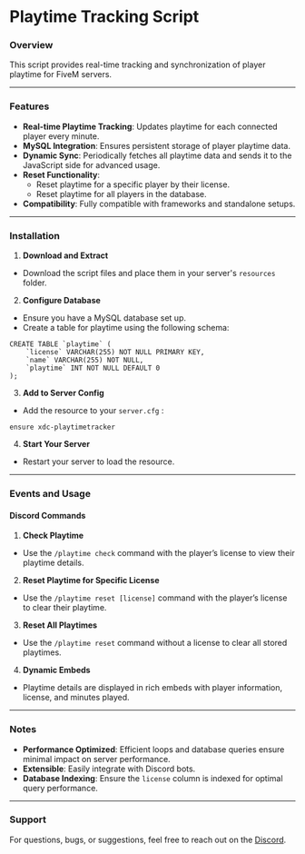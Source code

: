 # Playtime Tracking Script

### Overview

This script provides real-time tracking and synchronization of player playtime for FiveM servers.

---

### Features

* **Real-time Playtime Tracking**: Updates playtime for each connected player every minute.
* **MySQL Integration**: Ensures persistent storage of player playtime data.
* **Dynamic Sync**: Periodically fetches all playtime data and sends it to the JavaScript side for advanced usage.
* **Reset Functionality**:
  * Reset playtime for a specific player by their license.
  * Reset playtime for all players in the database.
* **Compatibility**: Fully compatible with frameworks and standalone setups.

---

### Installation

1. **Download and Extract**
  * Download the script files and place them in your server's `resources` folder.
2. **Configure Database**
  * Ensure you have a MySQL database set up.
  * Create a table for playtime using the following schema:

```
CREATE TABLE `playtime` (
    `license` VARCHAR(255) NOT NULL PRIMARY KEY,
    `name` VARCHAR(255) NOT NULL,
    `playtime` INT NOT NULL DEFAULT 0
);
```

3. **Add to Server Config**
  * Add the resource to your `server.cfg` :

```
ensure xdc-playtimetracker
```
4. **Start Your Server**
  * Restart your server to load the resource.

---

### Events and Usage

#### Discord Commands

1. **Check Playtime**
  * Use the `/playtime check` command with the player’s license to view their playtime details.
2. **Reset Playtime for Specific License**
  * Use the `/playtime reset [license]` command with the player’s license to clear their playtime.
3. **Reset All Playtimes**
  * Use the `/playtime reset` command without a license to clear all stored playtimes.
4. **Dynamic Embeds**
  * Playtime details are displayed in rich embeds with player information, license, and minutes played.

---

### Notes

* **Performance Optimized**: Efficient loops and database queries ensure minimal impact on server performance.
* **Extensible**: Easily integrate with Discord bots.
* **Database Indexing**: Ensure the `license` column is indexed for optimal query performance.

---

### Support

For questions, bugs, or suggestions, feel free to reach out on the [Discord](https://discord.gg/6kVcZrym).

